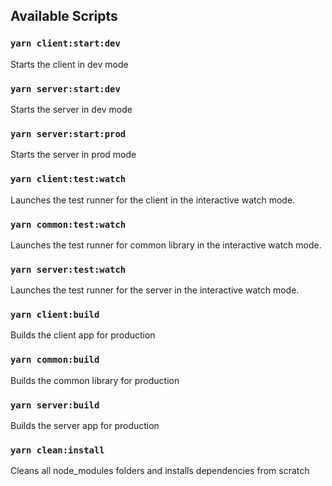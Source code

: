 ## Available Scripts

### `yarn client:start:dev`

Starts the client in dev mode

### `yarn server:start:dev`

Starts the server in dev mode

### `yarn server:start:prod`

Starts the server in prod mode

### `yarn client:test:watch`

Launches the test runner for the client in the interactive watch mode.

### `yarn common:test:watch`

Launches the test runner for common library in the interactive watch mode.

### `yarn server:test:watch`

Launches the test runner for the server in the interactive watch mode.

### `yarn client:build`

Builds the client app for production

### `yarn common:build`

Builds the common library for production

### `yarn server:build`

Builds the server app for production

### `yarn clean:install`

Cleans all node_modules folders and installs dependencies from scratch
